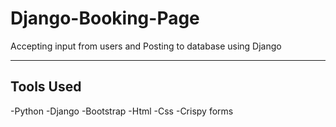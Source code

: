 # Django-Booking-Page
Accepting input from users and Posting to database using Django

---------------------------------------------
Tools Used
---------------------------------------------
-Python
-Django
-Bootstrap
-Html
-Css
-Crispy forms

